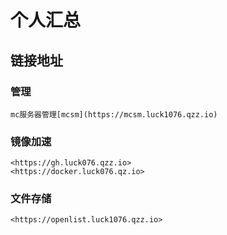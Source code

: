 # 个人汇总 
## 链接地址
### 管理
    mc服务器管理[mcsm](https://mcsm.luck1076.qzz.io)
### 镜像加速
    <https://gh.luck076.qzz.io>
    <https://docker.luck076.qz.io>
### 文件存储
    <https://openlist.luck1076.qzz.io>
